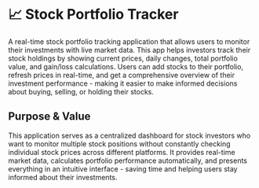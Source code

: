 # 📈 Stock Portfolio Tracker

A real-time stock portfolio tracking application that allows users to monitor their investments with live market data. This app helps investors track their stock holdings by showing current prices, daily changes, total portfolio value, and gain/loss calculations. Users can add stocks to their portfolio, refresh prices in real-time, and get a comprehensive overview of their investment performance - making it easier to make informed decisions about buying, selling, or holding their stocks.

## Purpose & Value

This application serves as a centralized dashboard for stock investors who want to monitor multiple stock positions without constantly checking individual stock prices across different platforms. It provides real-time market data, calculates portfolio performance automatically, and presents everything in an intuitive interface - saving time and helping users stay informed about their investments.